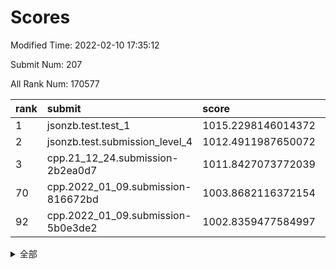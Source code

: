 # Scores

Modified Time: 2022-02-10 17:35:12

Submit Num: 207

All Rank Num: 170577

| rank |               submit               |       score        |       sigma        | pk_num |
| :--- | :--------------------------------- | :----------------- | :----------------- | :----- |
| 1    | jsonzb.test.test_1                 | 1015.2298146014372 | 0.878160087181332  | 3294   |
| 2    | jsonzb.test.submission_level_4     | 1012.4911987650072 | 0.8049626351911812 | 3294   |
| 3    | cpp.21_12_24.submission-2b2ea0d7   | 1011.8427073772039 | 0.8091941927091231 | 3298   |
| 70   | cpp.2022_01_09.submission-816672bd | 1003.8682116372154 | 0.712301309410219  | 3297   |
| 92   | cpp.2022_01_09.submission-5b0e3de2 | 1002.8359477584997 | 0.7231954093850366 | 3294   |


<details>
<summary>全部</summary>

| rank |                 submit                 |       score        |       sigma        | pk_num |
| :--- | :------------------------------------- | :----------------- | :----------------- | :----- |
| 1    | jsonzb.test.test_1                     | 1015.2298146014372 | 0.878160087181332  | 3294   |
| 2    | jsonzb.test.submission_level_4         | 1012.4911987650072 | 0.8049626351911812 | 3294   |
| 3    | cpp.21_12_24.submission-2b2ea0d7       | 1011.8427073772039 | 0.8091941927091231 | 3298   |
| 4    | gobigger.level_3.submission_level_3_10 | 1011.6739056006719 | 0.7772045788969226 | 3300   |
| 5    | gobigger.level_3.submission_level_3_42 | 1011.3319608635404 | 0.7609412286625519 | 3298   |
| 6    | gobigger.level_3.submission_level_3_28 | 1011.229023890589  | 0.7677681636565438 | 3294   |
| 7    | gobigger.level_3.submission_level_3_12 | 1011.2262873323095 | 0.7729109293399475 | 3296   |
| 8    | gobigger.level_3.submission_level_3_48 | 1011.1991437458313 | 0.7831692568522711 | 3299   |
| 9    | gobigger.level_3.submission_level_3_46 | 1011.0621460201565 | 0.7750026111981585 | 3296   |
| 10   | gobigger.level_3.submission_level_3_31 | 1011.0614845071741 | 0.7823652665910273 | 3295   |
| 11   | gobigger.level_3.submission_level_3_8  | 1011.0188996921066 | 0.7724941839121879 | 3298   |
| 12   | gobigger.level_3.submission_level_3_43 | 1010.9103251589595 | 0.7529808190509311 | 3297   |
| 13   | gobigger.level_3.submission_level_3_36 | 1010.7963915160656 | 0.7686730111793655 | 3300   |
| 14   | gobigger.level_3.submission_level_3_7  | 1010.774122656851  | 0.7600384399934625 | 3297   |
| 15   | gobigger.level_3.submission_level_3_4  | 1010.7351549378772 | 0.7471926152766498 | 3298   |
| 16   | gobigger.level_3.submission_level_3_34 | 1010.5941711103623 | 0.7443237728000098 | 3300   |
| 17   | gobigger.level_3.submission_level_3_39 | 1010.5136898753675 | 0.7496132463168773 | 3297   |
| 18   | gobigger.level_3.submission_level_3_11 | 1010.5136016693817 | 0.7440567079705808 | 3299   |
| 19   | gobigger.level_3.submission_level_3_17 | 1010.4579323452386 | 0.7678590819688441 | 3294   |
| 20   | gobigger.level_3.submission_level_3_23 | 1010.4550296818626 | 0.7628558920072478 | 3297   |
| 21   | gobigger.level_3.submission_level_3_9  | 1010.4477612775325 | 0.774091429645888  | 3295   |
| 22   | gobigger.level_3.submission_level_3_47 | 1010.3917682154346 | 0.7663847964893117 | 3296   |
| 23   | gobigger.level_3.submission_level_3_1  | 1010.3449787996095 | 0.7592664417332112 | 3295   |
| 24   | gobigger.level_3.submission_level_3_6  | 1010.3092106923758 | 0.7433139302511699 | 3302   |
| 25   | gobigger.level_3.submission_level_3_40 | 1010.3009751272996 | 0.7691158653742546 | 3293   |
| 26   | gobigger.level_3.submission_level_3_22 | 1010.1815685085439 | 0.7411763645522369 | 3293   |
| 27   | gobigger.level_3.submission_level_3_0  | 1010.0715428044288 | 0.7491196955433582 | 3299   |
| 28   | gobigger.level_3.submission_level_3_18 | 1010.0259759726181 | 0.7665534814305257 | 3296   |
| 29   | gobigger.level_3.submission_level_3_29 | 1010.016429248324  | 0.757319108429887  | 3297   |
| 30   | gobigger.level_3.submission_level_3_27 | 1010.0041002337127 | 0.7382075633780368 | 3298   |
| 31   | gobigger.level_3.submission_level_3_20 | 1010.0001567128546 | 0.7625750704964832 | 3293   |
| 32   | gobigger.level_3.submission_level_3_13 | 1009.9363640771635 | 0.7416656205642705 | 3302   |
| 33   | gobigger.level_3.submission_level_3_45 | 1009.9344826521254 | 0.7511448313680212 | 3297   |
| 34   | gobigger.level_3.submission_level_3_41 | 1009.7253831465612 | 0.7680565752231308 | 3296   |
| 35   | gobigger.level_3.submission_level_3_26 | 1009.6530566979857 | 0.7488673303557729 | 3297   |
| 36   | gobigger.level_3.submission_level_3_19 | 1009.6179467586007 | 0.7648014183524595 | 3299   |
| 37   | gobigger.level_3.submission_level_3_38 | 1009.5916562327163 | 0.7378246264612857 | 3301   |
| 38   | gobigger.level_3.submission_level_3_5  | 1009.5551412332691 | 0.7576716517271528 | 3293   |
| 39   | gobigger.level_3.submission_level_3_44 | 1009.5352884300399 | 0.7597574718164365 | 3298   |
| 40   | gobigger.level_3.submission_level_3_25 | 1009.2713847546352 | 0.7609021984233084 | 3299   |
| 41   | gobigger.level_3.submission_level_3_15 | 1009.2525608121528 | 0.7525925218363999 | 3293   |
| 42   | gobigger.level_3.submission_level_3_24 | 1009.2087426813245 | 0.7334576409589081 | 3298   |
| 43   | gobigger.level_3.submission_level_3_16 | 1009.0217112389367 | 0.7442650866550018 | 3293   |
| 44   | gobigger.level_3.submission_level_3_37 | 1008.831124592197  | 0.7455926701759602 | 3294   |
| 45   | gobigger.level_3.submission_level_3_35 | 1008.8212103645856 | 0.7439771757388308 | 3297   |
| 46   | gobigger.level_3.submission_level_3_3  | 1008.8180258270313 | 0.7422598771884127 | 3297   |
| 47   | gobigger.level_3.submission_level_3_21 | 1008.7621324935553 | 0.7416740188447664 | 3297   |
| 48   | gobigger.level_3.submission_level_3_49 | 1008.7033521970413 | 0.7461126755726433 | 3296   |
| 49   | gobigger.level_3.submission_level_3_30 | 1008.6201915448462 | 0.7371264778279488 | 3296   |
| 50   | gobigger.level_3.submission_level_3_2  | 1008.3437253645418 | 0.7354149884805362 | 3296   |
| 51   | gobigger.level_3.submission_level_3_14 | 1008.3191246431096 | 0.7403080777697766 | 3296   |
| 52   | gobigger.level_3.submission_level_3_33 | 1007.9444175994806 | 0.7552949647050247 | 3297   |
| 53   | gobigger.level_3.submission_level_3_32 | 1007.7486844338811 | 0.741788365996559  | 3299   |
| 54   | gobigger.level_1.submission_level_1_21 | 1005.1414520309403 | 0.7298802897223035 | 3295   |
| 55   | gobigger.level_1.submission_level_1_6  | 1004.674339189051  | 0.7068469583143694 | 3294   |
| 56   | gobigger.level_1.submission_level_1_31 | 1004.4864888447249 | 0.7231850029214762 | 3297   |
| 57   | gobigger.level_1.submission_level_1_48 | 1004.3765590822552 | 0.7222889972108524 | 3296   |
| 58   | gobigger.level_1.submission_level_1_13 | 1004.3469375799959 | 0.7091455924001219 | 3294   |
| 59   | gobigger.level_1.submission_level_1_10 | 1004.3309362331397 | 0.7336047194513072 | 3299   |
| 60   | gobigger.level_1.submission_level_1_15 | 1004.2540952389722 | 0.7099164833418052 | 3296   |
| 61   | gobigger.level_1.submission_level_1_11 | 1004.1802646902202 | 0.7091311525450582 | 3289   |
| 62   | gobigger.level_1.submission_level_1_41 | 1004.1010291049859 | 0.723944993874959  | 3298   |
| 63   | gobigger.level_1.submission_level_1_33 | 1004.0120799489133 | 0.7188861620358135 | 3298   |
| 64   | gobigger.level_1.submission_level_1_16 | 1004.0089462002431 | 0.719094510524416  | 3297   |
| 65   | gobigger.level_1.submission_level_1_37 | 1003.9591416968456 | 0.7165978297209578 | 3300   |
| 66   | gobigger.level_1.submission_level_1_30 | 1003.9306854818312 | 0.7101636776305804 | 3296   |
| 67   | gobigger.level_1.submission_level_1_20 | 1003.9157370656453 | 0.7146997593135005 | 3296   |
| 68   | gobigger.level_1.submission_level_1_4  | 1003.915314365775  | 0.7243429389169698 | 3298   |
| 69   | gobigger.level_1.submission_level_1_28 | 1003.8764688518754 | 0.7326759476557025 | 3297   |
| 70   | cpp.2022_01_09.submission-816672bd     | 1003.8682116372154 | 0.712301309410219  | 3297   |
| 71   | gobigger.level_1.submission_level_1_1  | 1003.8662812454221 | 0.726011830385866  | 3298   |
| 72   | gobigger.level_1.submission_level_1_35 | 1003.836578866352  | 0.7196567170987065 | 3298   |
| 73   | gobigger.level_1.submission_level_1_0  | 1003.7470891474787 | 0.712384652783701  | 3296   |
| 74   | gobigger.level_1.submission_level_1_19 | 1003.7072242683532 | 0.7143245789668337 | 3293   |
| 75   | gobigger.level_1.submission_level_1_34 | 1003.5612043778259 | 0.7319073954269935 | 3297   |
| 76   | gobigger.level_1.submission_level_1_5  | 1003.5427861730055 | 0.7342429514649241 | 3291   |
| 77   | gobigger.level_1.submission_level_1_32 | 1003.4310585343925 | 0.7163429146121514 | 3296   |
| 78   | gobigger.level_1.submission_level_1_29 | 1003.3772217499261 | 0.7152480815084064 | 3294   |
| 79   | gobigger.level_1.submission_level_1_44 | 1003.3434968766456 | 0.7180038409601271 | 3296   |
| 80   | gobigger.level_1.submission_level_1_17 | 1003.3234427140442 | 0.7281590356759167 | 3296   |
| 81   | gobigger.level_1.submission_level_1_43 | 1003.2977573392384 | 0.7088849061503711 | 3297   |
| 82   | gobigger.level_1.submission_level_1_39 | 1003.2111320713294 | 0.7137530887306583 | 3294   |
| 83   | gobigger.level_1.submission_level_1_14 | 1003.1817326885775 | 0.7172067457497361 | 3295   |
| 84   | gobigger.level_1.submission_level_1_18 | 1003.153209993703  | 0.7136001448759269 | 3293   |
| 85   | gobigger.level_1.submission_level_1_8  | 1003.0612584770846 | 0.7210754577097728 | 3302   |
| 86   | gobigger.level_1.submission_level_1_26 | 1003.0573147261862 | 0.7191612279087168 | 3298   |
| 87   | gobigger.level_1.submission_level_1_9  | 1003.0017514749854 | 0.71680268552893   | 3294   |
| 88   | gobigger.level_1.submission_level_1_7  | 1002.9809885563836 | 0.7053503691177061 | 3296   |
| 89   | gobigger.level_1.submission_level_1_36 | 1002.8790521135437 | 0.6983107139782089 | 3296   |
| 90   | gobigger.level_1.submission_level_1_25 | 1002.8541280741943 | 0.719564538113191  | 3287   |
| 91   | gobigger.level_1.submission_level_1_22 | 1002.8410831074506 | 0.7076380182658769 | 3296   |
| 92   | cpp.2022_01_09.submission-5b0e3de2     | 1002.8359477584997 | 0.7231954093850366 | 3294   |
| 93   | gobigger.level_1.submission_level_1_3  | 1002.4954246000615 | 0.716315583353497  | 3294   |
| 94   | gobigger.level_1.submission_level_1_40 | 1002.4775246187223 | 0.7214540322292761 | 3293   |
| 95   | gobigger.level_1.submission_level_1_27 | 1002.439720635634  | 0.7203662652323094 | 3295   |
| 96   | gobigger.level_1.submission_level_1_42 | 1002.4324286540229 | 0.7216373507589763 | 3297   |
| 97   | gobigger.level_1.submission_level_1_23 | 1002.3633058200703 | 0.7136875591789427 | 3301   |
| 98   | gobigger.level_1.submission_level_1_46 | 1002.3538516029195 | 0.7141646468893309 | 3294   |
| 99   | gobigger.level_1.submission_level_1_38 | 1002.3269445092553 | 0.7136667984331686 | 3293   |
| 100  | gobigger.level_1.submission_level_1_49 | 1002.3027611424753 | 0.7186138666596337 | 3297   |
| 101  | gobigger.level_1.submission_level_1_12 | 1002.251655804438  | 0.7234107604272534 | 3295   |
| 102  | gobigger.level_1.submission_level_1_45 | 1002.1978149448682 | 0.7195278097777543 | 3296   |
| 103  | gobigger.level_1.submission_level_1_47 | 1002.1834780834066 | 0.7080362558302576 | 3298   |
| 104  | gobigger.level_1.submission_level_1_24 | 1001.9255252622308 | 0.719018689746561  | 3291   |
| 105  | gobigger.level_1.submission_level_1_2  | 1001.5460027922632 | 0.7080645688955097 | 3298   |
| 106  | gobigger.random.submission_random_28   | 997.5965921509851  | 0.6988193920095827 | 3300   |
| 107  | gobigger.random.submission_random_16   | 997.4649084486927  | 0.7098961166338725 | 3294   |
| 108  | gobigger.random.submission_random_14   | 997.2833858322097  | 0.714435726589739  | 3296   |
| 109  | gobigger.random.submission_random_38   | 996.9791624750615  | 0.7106533389071844 | 3297   |
| 110  | gobigger.random.submission_random_48   | 996.7249252972152  | 0.7147286170443132 | 3296   |
| 111  | gobigger.random.submission_random_17   | 996.629411277086   | 0.7092609657814538 | 3298   |
| 112  | gobigger.random.submission_random_40   | 996.5158253809464  | 0.7056090597362272 | 3293   |
| 113  | gobigger.random.submission_random_26   | 996.4742082440576  | 0.7177446871612133 | 3295   |
| 114  | gobigger.random.submission_random_0    | 996.4362310008165  | 0.715585106118672  | 3297   |
| 115  | gobigger.random.submission_random_1    | 996.4311434844782  | 0.7066651498860833 | 3292   |
| 116  | gobigger.random.submission_random_29   | 996.4096437917012  | 0.7179727265091893 | 3294   |
| 117  | gobigger.random.submission_random_34   | 996.347353880012   | 0.7035895670625735 | 3297   |
| 118  | gobigger.random.submission_random_20   | 996.3171065488409  | 0.7066242434128693 | 3294   |
| 119  | gobigger.random.submission_random_37   | 996.2390934955229  | 0.7066620681888882 | 3293   |
| 120  | gobigger.random.submission_random_24   | 996.2110482076102  | 0.710194166805742  | 3296   |
| 121  | gobigger.random.submission_random_2    | 996.1710576479836  | 0.7086529525636935 | 3298   |
| 122  | gobigger.random.submission_random_36   | 996.1261608174858  | 0.7081127031786971 | 3293   |
| 123  | gobigger.random.submission_random_21   | 996.1106008706474  | 0.702437353875887  | 3301   |
| 124  | gobigger.random.submission_random_6    | 996.0338430277457  | 0.701642314060174  | 3294   |
| 125  | gobigger.random.submission_random_7    | 995.9822163867265  | 0.7105250772464935 | 3296   |
| 126  | gobigger.random.submission_random_47   | 995.9611203228754  | 0.7197464269403775 | 3290   |
| 127  | gobigger.random.submission_random_45   | 995.9530750170653  | 0.7005024605511077 | 3299   |
| 128  | gobigger.random.submission_random_11   | 995.8993462078384  | 0.7005598097455741 | 3296   |
| 129  | gobigger.random.submission_random_27   | 995.8333176183528  | 0.7031042781007382 | 3297   |
| 130  | gobigger.random.submission_random_42   | 995.8281387894518  | 0.7106866660056981 | 3297   |
| 131  | gobigger.random.submission_random_46   | 995.7475128776341  | 0.7241889850997948 | 3301   |
| 132  | gobigger.random.submission_random_4    | 995.5883966962739  | 0.7066401728529808 | 3298   |
| 133  | gobigger.random.submission_random_22   | 995.5667771019481  | 0.7174966325527043 | 3296   |
| 134  | gobigger.random.submission_random_3    | 995.5037535627511  | 0.7078170429859962 | 3295   |
| 135  | gobigger.random.submission_random_10   | 995.4978754065014  | 0.7168528763972319 | 3298   |
| 136  | gobigger.random.submission_random_19   | 995.4974505571525  | 0.7127957446796905 | 3298   |
| 137  | gobigger.random.submission_random_33   | 995.4712669474987  | 0.7182757015299014 | 3291   |
| 138  | gobigger.random.submission_random_30   | 995.4551170620963  | 0.7126677046443511 | 3297   |
| 139  | gobigger.random.submission_random_32   | 995.4011183245267  | 0.7097047025460894 | 3292   |
| 140  | gobigger.random.submission_random_23   | 995.3588902839174  | 0.7157898744339997 | 3296   |
| 141  | gobigger.random.submission_random_39   | 995.3390672692148  | 0.7042929480819734 | 3296   |
| 142  | gobigger.random.submission_random_49   | 995.2943687925269  | 0.7251997474973755 | 3294   |
| 143  | gobigger.random.submission_random_5    | 995.2804440009446  | 0.7117854569515094 | 3294   |
| 144  | gobigger.random.submission_random_25   | 995.269924791162   | 0.7191046987903155 | 3299   |
| 145  | gobigger.random.submission_random_13   | 995.2193329673642  | 0.7163997147204834 | 3301   |
| 146  | gobigger.random.submission_random_44   | 995.1431058863257  | 0.7102514235592156 | 3300   |
| 147  | gobigger.random.submission_random_18   | 995.0480163112304  | 0.7190567556586095 | 3292   |
| 148  | gobigger.random.submission_random_9    | 994.9724438953428  | 0.7225762209459101 | 3298   |
| 149  | gobigger.random.submission_random_15   | 994.952003733573   | 0.7154535343454105 | 3296   |
| 150  | gobigger.random.submission_random_35   | 994.9255131774256  | 0.7172140444355833 | 3295   |
| 151  | gobigger.random.submission_random_43   | 994.9120867451362  | 0.6956680325343972 | 3292   |
| 152  | gobigger.random.submission_random_12   | 994.7529500303383  | 0.7179950093628213 | 3299   |
| 153  | gobigger.random.submission_random_31   | 994.7367601037715  | 0.7047024047638426 | 3297   |
| 154  | gobigger.random.submission_random_41   | 994.6419650753305  | 0.726929020257606  | 3297   |
| 155  | gobigger.random.submission_random_8    | 994.274737881619   | 0.7231306426628229 | 3295   |
| 156  | gobigger.level_2.submission_level_2_2  | 993.6689945457067  | 0.7289053213119806 | 3295   |
| 157  | gobigger.level_2.submission_level_2_18 | 993.5188288935536  | 0.7381193025445275 | 3294   |
| 158  | gobigger.level_2.submission_level_2_29 | 993.4667748411365  | 0.7371615305895532 | 3297   |
| 159  | gobigger.level_2.submission_level_2_43 | 993.4295749847249  | 0.7271534480668559 | 3297   |
| 160  | gobigger.level_2.submission_level_2_23 | 993.3749136125026  | 0.7489584241121939 | 3293   |
| 161  | gobigger.level_2.submission_level_2_12 | 993.0648572297604  | 0.716514575210427  | 3302   |
| 162  | gobigger.level_2.submission_level_2_14 | 993.0185785692753  | 0.7441084169063947 | 3296   |
| 163  | gobigger.level_2.submission_level_2_30 | 992.9973813732682  | 0.7309386542364426 | 3295   |
| 164  | gobigger.level_2.submission_level_2_8  | 992.8166751802058  | 0.7366708415030422 | 3296   |
| 165  | gobigger.level_2.submission_level_2_35 | 992.7488090374667  | 0.7389059750176572 | 3297   |
| 166  | gobigger.level_2.submission_level_2_3  | 992.734981813772   | 0.7210530956956236 | 3298   |
| 167  | gobigger.level_2.submission_level_2_44 | 992.7348271056484  | 0.7431923409191625 | 3293   |
| 168  | gobigger.level_2.submission_level_2_6  | 992.679665953333   | 0.7365243407383828 | 3300   |
| 169  | gobigger.level_2.submission_level_2_27 | 992.5804370826838  | 0.7394467028166192 | 3294   |
| 170  | gobigger.level_2.submission_level_2_0  | 992.5780669915861  | 0.7343524282975491 | 3299   |
| 171  | gobigger.level_2.submission_level_2_19 | 992.5729574552211  | 0.7399920063760578 | 3295   |
| 172  | gobigger.level_2.submission_level_2_38 | 992.5085348947922  | 0.7291034609700543 | 3293   |
| 173  | gobigger.level_2.submission_level_2_45 | 992.5051167671486  | 0.7449533173490956 | 3296   |
| 174  | gobigger.level_2.submission_level_2_7  | 992.4102647177192  | 0.7302380977341623 | 3303   |
| 175  | gobigger.level_2.submission_level_2_39 | 992.400255228724   | 0.74774987800517   | 3296   |
| 176  | gobigger.level_2.submission_level_2_49 | 992.3773793604594  | 0.7334305750906568 | 3295   |
| 177  | gobigger.level_2.submission_level_2_48 | 992.3675989525617  | 0.7338061192796824 | 3300   |
| 178  | gobigger.level_2.submission_level_2_17 | 992.3582026685729  | 0.7488887535260221 | 3295   |
| 179  | gobigger.level_2.submission_level_2_46 | 992.3052183268626  | 0.7563515907827567 | 3292   |
| 180  | gobigger.level_2.submission_level_2_34 | 992.266363514274   | 0.7465668187216111 | 3298   |
| 181  | gobigger.level_2.submission_level_2_26 | 992.2380936609021  | 0.736240877872533  | 3298   |
| 182  | gobigger.level_2.submission_level_2_1  | 992.2132808246691  | 0.7228817866756666 | 3301   |
| 183  | gobigger.level_2.submission_level_2_22 | 992.1983564282126  | 0.7398449129530693 | 3295   |
| 184  | gobigger.level_2.submission_level_2_16 | 992.1824680911952  | 0.7453500026670312 | 3301   |
| 185  | gobigger.level_2.submission_level_2_15 | 992.052067421877   | 0.7454924164071954 | 3297   |
| 186  | gobigger.level_2.submission_level_2_31 | 992.0227610371592  | 0.7471120248221299 | 3300   |
| 187  | gobigger.level_2.submission_level_2_37 | 992.0179808619895  | 0.7305351214667511 | 3291   |
| 188  | gobigger.level_2.submission_level_2_20 | 991.9542768917413  | 0.7484187341088887 | 3294   |
| 189  | gobigger.level_2.submission_level_2_28 | 991.7541980843181  | 0.7381700366471474 | 3296   |
| 190  | gobigger.level_2.submission_level_2_4  | 991.7011634877057  | 0.7664696679065003 | 3296   |
| 191  | gobigger.level_2.submission_level_2_24 | 991.676620968844   | 0.7329335879756192 | 3298   |
| 192  | gobigger.level_2.submission_level_2_11 | 991.6197279602507  | 0.7514958950520018 | 3296   |
| 193  | gobigger.level_2.submission_level_2_42 | 991.5052949394566  | 0.7483545347509608 | 3294   |
| 194  | gobigger.level_2.submission_level_2_33 | 991.4625006247277  | 0.7489091832100198 | 3299   |
| 195  | gobigger.level_2.submission_level_2_9  | 991.4510923307463  | 0.7477914463062035 | 3301   |
| 196  | gobigger.level_2.submission_level_2_21 | 991.4392989273737  | 0.7430733393779877 | 3292   |
| 197  | gobigger.level_2.submission_level_2_10 | 991.4354448468303  | 0.7488851001781194 | 3296   |
| 198  | gobigger.level_2.submission_level_2_41 | 991.3824717358209  | 0.7554126630651053 | 3288   |
| 199  | gobigger.level_2.submission_level_2_32 | 991.1319355850477  | 0.7600926652534952 | 3300   |
| 200  | gobigger.level_2.submission_level_2_13 | 991.1187927215624  | 0.767257239139555  | 3294   |
| 201  | gobigger.level_2.submission_level_2_40 | 991.0790726999301  | 0.7359053952053399 | 3292   |
| 202  | gobigger.level_2.submission_level_2_5  | 991.0369888809903  | 0.7515995728226147 | 3298   |
| 203  | gobigger.level_2.submission_level_2_47 | 990.9798887000175  | 0.7434634324771707 | 3294   |
| 204  | gobigger.level_2.submission_level_2_36 | 990.7332446253872  | 0.7579261295334244 | 3292   |
| 205  | gobigger.level_2.submission_level_2_25 | 990.6071780245463  | 0.7294199889112286 | 3301   |
| 206  | gobigger.none.submission_none_1        | 978.3231557458147  | 1.2248045537307435 | 3293   |
| 207  | gobigger.none.submission_none_0        | 977.8537638705326  | 1.258594911469493  | 3300   |

</details>